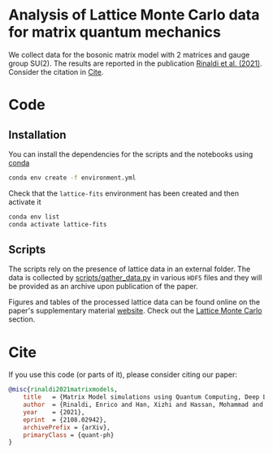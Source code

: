 # Analysis of Lattice Monte Carlo data for matrix quantum mechanics

We collect data for the bosonic matrix model with 2 matrices and gauge group SU(2).
The results are reported in the publication [Rinaldi et al. (2021)](https://www.arxiv.org/abs/2108.02942).
Consider the citation in [Cite](#cite).


# Code
## Installation

You can install the dependencies for the scripts and the notebooks using [conda](https://docs.conda.io/projects/conda/en/latest/)
```bash
conda env create -f environment.yml
```

Check that the `lattice-fits` environment has been created and then activate it
```bash
conda env list
conda activate lattice-fits
```

## Scripts

The scripts rely on the presence of lattice data in an external folder.
The data is collected by [scripts/gather_data.py](./scripts/gather_data.py) in various `HDF5` files and they will be provided as an archive upon publication of the paper.

Figures and tables of the processed lattice data can be found online on the paper's supplementary material [website](https://erinaldi.github.io/mm-qc-dl-supplemental/).
Check out the [Lattice Monte Carlo](https://erinaldi.github.io/mm-qc-dl-supplemental/mc/mc/) section.

# Cite

If you use this code (or parts of it), please consider citing our paper:
```bibtex
@misc{rinaldi2021matrixmodels,
    title   = {Matrix Model simulations using Quantum Computing, Deep Learning, and Lattice Monte Carlo}, 
    author  = {Rinaldi, Enrico and Han, Xizhi and Hassan, Mohammad and Feng, Yuan and Nori, Franco and McGuigan, Michael and Hanada, Masanori},
    year    = {2021},
    eprint  = {2108.02942},
    archivePrefix = {arXiv},
    primaryClass = {quant-ph}
}
```
